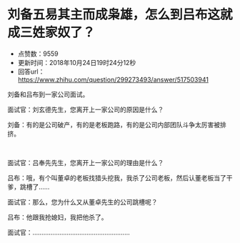 # 刘备五易其主而成枭雄，怎么到吕布这就成三姓家奴了？
- 点赞数：9559
- 更新时间：2018年10月24日19时24分12秒
- 回答url：https://www.zhihu.com/question/299273493/answer/517503941
<body>
 <p data-pid="RfB0LC0H">刘备和吕布到一家公司面试。</p>
 <p data-pid="CG5dDZNX">面试官：刘玄德先生，您离开上一家公司的原因是什么？</p>
 <p data-pid="wIJh3VRV">刘备：有的是公司破产，有的是老板跑路，有的是公司内部团队斗争太厉害被排挤。</p>
 <p class="ztext-empty-paragraph"><br></p>
 <p data-pid="1SvzwrJk">面试官：吕奉先先生，您离开上一家公司的理由是什么？</p>
 <p data-pid="dQAvAaAc">吕布：哦，有个叫董卓的老板找猎头挖我，我杀了公司老板，然后认董老板当了干爹，跳槽了……</p>
 <p data-pid="D6ccxWfU">面试官：那么，您为什么又从董卓先生的公司跳槽呢？</p>
 <p data-pid="S25p0NQR">吕布：他跟我抢媳妇，我把他杀了。</p>
 <p data-pid="Q-nJKuFm">面试官：………………………………………………</p>
 <p></p>
</body>